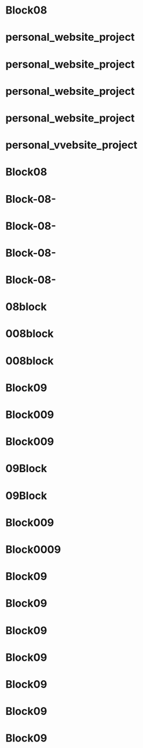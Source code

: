 # Block08
# personal_website_project
# personal_website_project
# personal_website_project
# personal_website_project
# personal_vvebsite_project
# Block08
# Block-08-
# Block-08-
# Block-08-
# Block-08-
# 08block
# 008block
# 008block
# Block09
# Block009
# Block009
# 09Block
# 09Block
# Block009
# Block0009
# Block09
# Block09
# Block09
# Block09
# Block09
# Block09
# Block09
